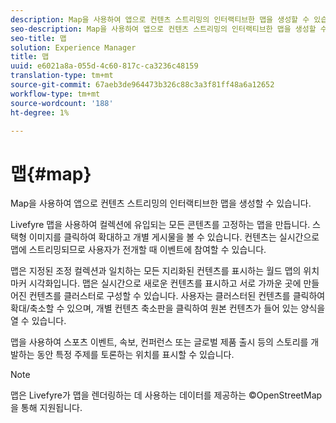 ```yaml
---
description: Map을 사용하여 앱으로 컨텐츠 스트리밍의 인터랙티브한 맵을 생성할 수 있습니다.
seo-description: Map을 사용하여 앱으로 컨텐츠 스트리밍의 인터랙티브한 맵을 생성할 수 있습니다.
seo-title: 맵
solution: Experience Manager
title: 맵
uuid: e6021a8a-055d-4c60-817c-ca3236c48159
translation-type: tm+mt
source-git-commit: 67aeb3de964473b326c88c3a3f81ff48a6a12652
workflow-type: tm+mt
source-wordcount: '188'
ht-degree: 1%

---
```



# 맵{#map}

Map을 사용하여 앱으로 컨텐츠 스트리밍의 인터랙티브한 맵을 생성할 수 있습니다.

Livefyre 맵을 사용하여 컬렉션에 유입되는 모든 콘텐츠를 고정하는 맵을 만듭니다. 스택형 이미지를 클릭하여 확대하고 개별 게시물을 볼 수 있습니다. 컨텐츠는 실시간으로 맵에 스트리밍되므로 사용자가 전개할 때 이벤트에 참여할 수 있습니다.

맵은 지정된 조정 컬렉션과 일치하는 모든 지리화된 컨텐츠를 표시하는 월드 맵의 위치 마커 시각화입니다. 맵은 실시간으로 새로운 컨텐츠를 표시하고 서로 가까운 곳에 만들어진 컨텐츠를 클러스터로 구성할 수 있습니다. 사용자는 클러스터된 컨텐츠를 클릭하여 확대/축소할 수 있으며, 개별 컨텐츠 축소판을 클릭하여 원본 컨텐츠가 들어 있는 양식을 열 수 있습니다.

맵을 사용하여 스포츠 이벤트, 속보, 컨퍼런스 또는 글로벌 제품 출시 등의 스토리를 개발하는 동안 특정 주제를 토론하는 위치를 표시할 수 있습니다.

>[!NOTE]
>
>맵은 Livefyre가 맵을 렌더링하는 데 사용하는 데이터를 제공하는 ©OpenStreetMap을 통해 지원됩니다.

